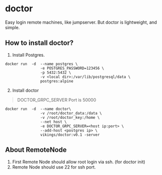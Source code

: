 # doctor

Easy login remote machines, like jumpserver. But doctor is lightweight, and simple.

## How to install doctor?

1. Install Postgres.

```
docker run  -d  --name postgres \
				-e POSTGRES_PASSWORD=123456 \
				-p 5432:5432 \
				-v <local dir>:/var/lib/postgresql/data \
				postgres:alpine
```

2. Install doctor

> DOCTOR_GRPC_SERVER Port is 50000

```
docker run  -d  --name doctor\
				-v /root/doctor_data:/data \
				-v /root/doctor_key:/home \
				--net host \
				-e DOCTOR_GRPC_SERVER=<host ip:port> \
				--add-host <postgres ip> \
				vikings/doctor:v0.1 -server
```

## About RemoteNode

1. First Remote Node should allow root login via ssh. (for doctor init)
2. Remote Node should use 22 for ssh port.
